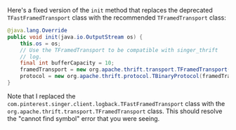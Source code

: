 Here's a fixed version of the `init` method that replaces the deprecated `TFastFramedTransport` class with the recommended `TFramedTransport` class:
```java
@java.lang.Override
public void init(java.io.OutputStream os) {
    this.os = os;
    // Use the TFramedTransport to be compatible with singer_thrift
    // log.
    final int bufferCapacity = 10;
    framedTransport = new org.apache.thrift.transport.TFramedTransport(new org.apache.thrift.transport.TIOStreamTransport(os), bufferCapacity);
    protocol = new org.apache.thrift.protocol.TBinaryProtocol(framedTransport);
}
```
Note that I replaced the `com.pinterest.singer.client.logback.TFastFramedTransport` class with the `org.apache.thrift.transport.TFramedTransport` class. This should resolve the "cannot find symbol" error that you were seeing.